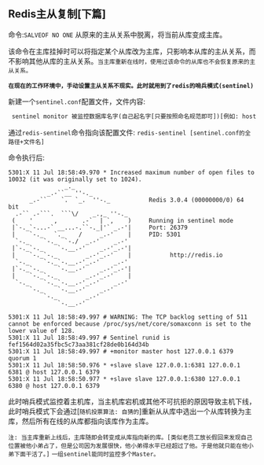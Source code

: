## Redis主从复制[下篇]

命令:`SALVEOF NO ONE` 从原来的主从关系中脱离，将当前从库变成主库。

该命令在主库挂掉时可以将指定某个从库改为主库，只影响本从库的主从关系，而不影响其他从库的主从关系。`当主库重新在线时，使用过该命令的从库也不会恢复原来的主从关系。`

**`在现在的工作环境中，手动设置主从关系不现实。此时就用到了redis的哨兵模式(sentinel)`**

新建一个`sentinel.conf`配置文件，文件内容:

```txt
 sentinel monitor 被监控数据库名字(自己起名字[只要按照命名规范即可])[例如: host] 127.0.0.1 6379 1[1代表只要投票数超过1的即作为主机]
```



通过`redis-sentinel`命令指向该配置文件: `redis-sentinel [sentinel.conf的全路径+文件名]`

命令执行后:

```shell
5301:X 11 Jul 18:58:49.970 * Increased maximum number of open files to 10032 (it was originally set to 1024).
                _._                                                  
           _.-``__ ''-._                                             
      _.-``    `.  `_.  ''-._           Redis 3.0.4 (00000000/0) 64 bit
  .-`` .-```.  ```\/    _.,_ ''-._                                   
 (    '      ,       .-`  | `,    )     Running in sentinel mode
 |`-._`-...-` __...-.``-._|'` _.-'|     Port: 26379
 |    `-._   `._    /     _.-'    |     PID: 5301
  `-._    `-._  `-./  _.-'    _.-'                                   
 |`-._`-._    `-.__.-'    _.-'_.-'|                                  
 |    `-._`-._        _.-'_.-'    |           http://redis.io        
  `-._    `-._`-.__.-'_.-'    _.-'                                   
 |`-._`-._    `-.__.-'    _.-'_.-'|                                  
 |    `-._`-._        _.-'_.-'    |                                  
  `-._    `-._`-.__.-'_.-'    _.-'                                   
      `-._    `-.__.-'    _.-'                                       
          `-._        _.-'                                           
              `-.__.-'                                               

5301:X 11 Jul 18:58:49.997 # WARNING: The TCP backlog setting of 511 cannot be enforced because /proc/sys/net/core/somaxconn is set to the lower value of 128.
5301:X 11 Jul 18:58:49.997 # Sentinel runid is fef1564d02a35fbc5c73aa381cf28de0b164d34b
5301:X 11 Jul 18:58:49.997 # +monitor master host 127.0.0.1 6379 quorum 1
5301:X 11 Jul 18:58:50.976 * +slave slave 127.0.0.1:6381 127.0.0.1 6381 @ host 127.0.0.1 6379
5301:X 11 Jul 18:58:50.977 * +slave slave 127.0.0.1:6380 127.0.0.1 6380 @ host 127.0.0.1 6379
```

此时哨兵模式监控着主机库，当主机库宕机或其他不可抗拒的原因导致主机下线，此时哨兵模式下会通过[`随机投票算法: 自猜的`]重新从从库中选出一个从库转换为主库，然后所有在线的从库都指向该库作为主库。

`注: 当主库重新上线后，主库随即会转变成从库指向新的库。[类似老员工放长假回来发现自己位置被他小弟占了，但是公司因为发展很快，他小弟得水平已经超过了他。于是他就只能在他小弟下面干活了。]`
`一组sentinel能同时监控多个Master。`